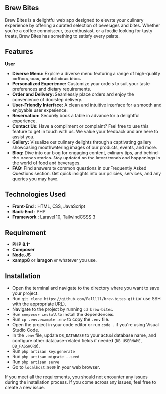 ## Brew Bites

Brew Bites is a delightful web app designed to elevate your culinary experience by offering a curated selection of beverages and bites. Whether you're a coffee connoisseur, tea enthusiast, or a foodie looking for tasty treats, Brew Bites has something to satisfy every palate.

## Features

**User**
- **Diverse Menu:** Explore a diverse menu featuring a range of high-quality coffees, teas, and delicious bites.
- **Personalized Experience:** Customize your orders to suit your taste preferences and dietary requirements.
- **Order and Delivery:** Seamlessly place orders and enjoy the convenience of doorstep delivery.
- **User-Friendly Interface:** A clean and intuitive interface for a smooth and enjoyable user experience.
- **Reservation:** Securely book a table in advance for a delightful experience.
- **Contact Us:** Have a compliment or complaint? Feel free to use this feature to get in touch with us. We value your feedback and are here to assist you.
- **Gallery:** Visualize our culinary delights through a captivating gallery showcasing mouthwatering images of our products, events, and more.
- **Blog:** Dive into our blog for engaging content, culinary tips, and behind-the-scenes stories. Stay updated on the latest trends and happenings in the world of food and beverages.
- **FAQ:** Find answers to common questions in our Frequently Asked Questions section. Get quick insights into our policies, services, and any queries you may have.

## Technologies Used

- **Front-End** : HTML, CSS, JavaScript
- **Back-End** : PHP
- **Framework** : Laravel 10, TailwindCSSS 3

## Requirement
- **PHP 8.1^**
- **Composer**
- **Node.JS**
- **xampp8** or **laragon** or whatever you use.

## Installation

- Open the terminal and navigate to the directory where you want to save your project.
- Run ```git clone https://github.com/Falllll/brew-bites.git``` (or use SSH with the appropriate URL).
- Navigate to the project by running ```cd brew-bites```.
- Run ```composer install``` to install the dependencies.
- Run ```cp .env.example .env``` to copy the `.env` file.
- Open the project in your code editor or run ```code .``` if you're using Visual Studio Code.
- In the `.env` file, update `DB_DATABASE` to your actual database name, and configure other database-related fields if needed (`DB_USERNAME`, `DB_PASSWORD`).
- Run ```php artisan key:generate```
- Run ```php artisan migrate --seed```
- Run ```php artisan serve```
- Go to `localhost:8000` in your web browser.

If you meet all the requirements, you should not encounter any issues during the installation process. If you come across any issues, feel free to create a new issue.
